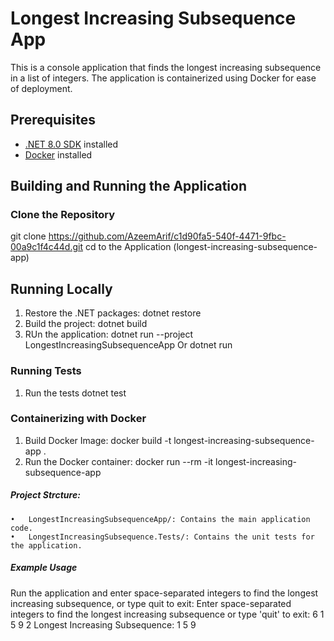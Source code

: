 # Longest Increasing Subsequence App

This is a console application that finds the longest increasing subsequence in a list of integers. The application is containerized using Docker for ease of deployment.

## Prerequisites
- [.NET 8.0 SDK](https://dotnet.microsoft.com/download/dotnet/8.0) installed
- [Docker](https://www.docker.com/products/docker-desktop) installed

## Building and Running the Application
### Clone the Repository

git clone https://github.com/AzeemArif/c1d90fa5-540f-4471-9fbc-00a9c1f4c44d.git
cd to the Application (longest-increasing-subsequence-app)

## Running Locally
1.	Restore the .NET packages: 
dotnet restore
2. Build the project:
dotnet build
3. RUn the application:
dotnet run --project LongestIncreasingSubsequenceApp Or dotnet run

### Running Tests
1. Run the tests
dotnet test

### Containerizing with Docker
1. Build Docker Image:
docker build -t longest-increasing-subsequence-app .
2. Run the Docker container:
docker run --rm -it longest-increasing-subsequence-app

##### Project Strcture:
	•	LongestIncreasingSubsequenceApp/: Contains the main application code.
	•	LongestIncreasingSubsequence.Tests/: Contains the unit tests for the application.

##### Example Usage
Run the application and enter space-separated integers to find the longest increasing subsequence, or type quit to exit:
Enter space-separated integers to find the longest increasing subsequence or type 'quit' to exit:
6 1 5 9 2
Longest Increasing Subsequence: 1 5 9